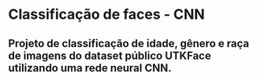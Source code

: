 # Classificação de faces - CNN
## Projeto de classificação de idade, gênero e raça de imagens do dataset público UTKFace utilizando uma rede neural CNN.
 

